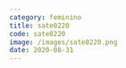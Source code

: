 ```yaml
---
category: feminino
title: sate0220
code: sate0220
image: /images/sate0220.png
date: 2020-08-31
---
```

